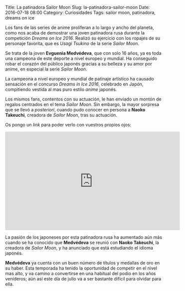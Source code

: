 Title: La patinadora Sailor Moon
Slug: la-patinadora-sailor-moon
Date: 2016-07-18 08:00
Category: Curiosidades
Tags: sailor moon, patinadora, dreams on ice



Los fans de las series de anime proliferan a lo largo y ancho del planeta, como nos acaba de demostrar una joven patinadora rusa durante la competición *Dreams on Ice 2016*. Realizó su ejercicio con los ropajes de su personaje favorita, que es *Usagi Tsukino* de la serie *Sailor Moon*.

Se trata de la joven **Evguenia Medvédeva**, que con solo 16 años, ya es toda una campeona de este deporte a nivel europeo y mundial. Ha conseguido robar el corazón del público japonés gracias a su belleza y su amor por anime, en especial la serie *Sailor Moon*.

La campeona a nivel europeo y mundial de patinaje artístico ha causado sensación en el concurso *Dreams in Ice 2016*, celebrado en Japón, compitiendo vestida al mas puro estilo *anime* japonés.

Los mismos fans, contentos con su actuación, le han enviado un montón de regalos centrados en el tema *Sailor Moon*. Sin embargo, la mayor sorpresa que se llevó a *posteriori*, cuando pudo conocer en persona a **Naoko Takeuchi**, creadora de *Sailor Moon*, tras su actuación.

Os pongo un *link* para poder verlo con vuestros propios ojos:

<iframe width="560" height="315" src="https://www.youtube.com/embed/XSkWZlNRd0U" frameborder="0" allowfullscreen></iframe>

La pasión de los japoneses por esta patinadora rusa ha aumentado aún más cuando se ha conocido que **Medvédeva** se reunió con **Naoko Takeuchi**, la creadora de *Sailor Moon*, y ha anunciado que está estudiando el idioma japonés.

**Medvédeva** ya cuenta con un buen número de títulos y medallas de oro en su haber. Esta temporada ha tenido la oportunidad de competir en el nivel mas alto, y va camino a convertirse en una habitual del podio en los años venideros; aún así este día de julio va a ser bastante difícil para olvidar para ella.
